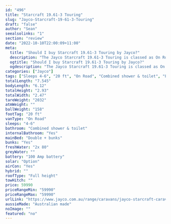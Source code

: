 ```yaml
---
id: "496"
title: "Starcraft 19.61-3 Touring"
slug: "Jayco-Starcraft-19-61-3-Touring"
draft: "false"
author: "Sean"
seealsolinks: "1"
section: "review"
date: "2022-10-10T22:00:09+11:00"
meta:
  title: "Should I buy Starcraft 19.61-3 Touring by Jayco?"
  description: "The Jayco Starcraft 19.61-3 Touring is classed as On Road, and sleeps 4-6 people. It is Australian made and comes in at 20 ft. It generally has Combined shower & toilet."
  ogtitle: "Should I buy Starcraft 19.61-3 Touring by Jayco?"
  ogdescription: "The Jayco Starcraft 19.61-3 Touring is classed as On Road, and sleeps 4-6 people. It is Australian made and comes in at 20 ft. It generally has Combined shower & toilet."
categories: ["Jayco"]
tags: ["Sleeps 4-6", "20 ft", "On Road", "Combined shower & toilet", "Full height", "50 - 60k", "Australian made"]
totalLength: "7.545"
bodyLength: "6.12"
totalHeight: "2.93"
totalWidth: "2.47"
tareWeight: "2032"
atmWeight: ""
ballWeight: "158"
footTag: "20 ft"
vanType: "On Road"
sleeps: "4-6"
bathroom: "Combined shower & toilet"
internalBathroom: "Yes"
mainBed: "Double + bunks"
bunks: "Yes"
freshWater: "2x 80"
greyWater: ""
battery: "100 Amp battery"
solar: "Option"
airCon: "Yes"
hybrid: ""
roofType: "Full height"
towHitch: ""
price: 59990
priceRangeMin: "59990"
priceRangeMax: "59990"
urlLink: "https://www.jayco.com.au/range/caravans/jayco-starcraft-caravan/floor-plans/touring/starcraft-1961-3sc-my22"
aussieMade: "Australian made"
noImage: ""
featured: "no"
---
```

